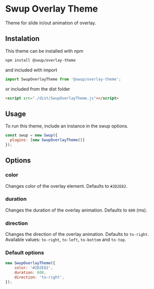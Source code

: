 # Swup Overlay Theme
Theme for slide in/out animation of overlay.

## Instalation

This theme can be installed with npm

```bash
npm install @swup/overlay-theme
```

and included with import

```javascript
import SwupOverlayTheme from '@swup/overlay-theme';
```

or included from the dist folder

```html
<script src="./dist/SwupOverlayTheme.js"></script>
```

## Usage

To run this theme, include an instance in the swup options.

```javascript
const swup = new Swup({
  plugins: [new SwupOverlayTheme()]
});
```

## Options
### color
Changes color of the overlay element.
Defaults to `#2D2E82`.

### duration
Changes the duration of the overlay animation.
Defaults to `600` (ms).

### direction
Changes the direction of the overlay animation.
Defaults to `to-right`. Available values: `to-right`, `to-left`, `to-bottom` and `to-top`.

### Default options
```javascript
new SwupOverlayTheme({
    color: '#2D2E82',
    duration: 600,
    direction: 'to-right',
});
```


